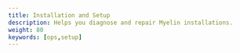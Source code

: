```yaml
---
title: Installation and Setup
description: Helps you diagnose and repair Myelin installations.
weight: 80
keywords: [ops,setup]
---
```

